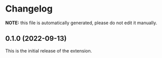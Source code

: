 # Changelog

**NOTE:** this file is automatically generated, please do not edit it manually.

<!-- new section -->

## 0.1.0 (2022-09-13)

This is the initial release of the extension.
